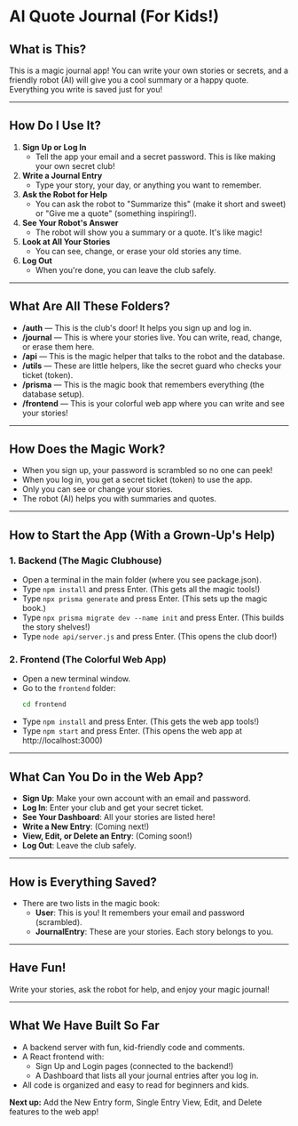 # AI Quote Journal (For Kids!)

## What is This?
This is a magic journal app! You can write your own stories or secrets, and a friendly robot (AI) will give you a cool summary or a happy quote. Everything you write is saved just for you!

---

## How Do I Use It?
1. **Sign Up or Log In**
   - Tell the app your email and a secret password. This is like making your own secret club!
2. **Write a Journal Entry**
   - Type your story, your day, or anything you want to remember.
3. **Ask the Robot for Help**
   - You can ask the robot to "Summarize this" (make it short and sweet) or "Give me a quote" (something inspiring!).
4. **See Your Robot's Answer**
   - The robot will show you a summary or a quote. It's like magic!
5. **Look at All Your Stories**
   - You can see, change, or erase your old stories any time.
6. **Log Out**
   - When you're done, you can leave the club safely.

---

## What Are All These Folders?
- **/auth** — This is the club's door! It helps you sign up and log in.
- **/journal** — This is where your stories live. You can write, read, change, or erase them here.
- **/api** — This is the magic helper that talks to the robot and the database.
- **/utils** — These are little helpers, like the secret guard who checks your ticket (token).
- **/prisma** — This is the magic book that remembers everything (the database setup).
- **/frontend** — This is your colorful web app where you can write and see your stories!

---

## How Does the Magic Work?
- When you sign up, your password is scrambled so no one can peek!
- When you log in, you get a secret ticket (token) to use the app.
- Only you can see or change your stories.
- The robot (AI) helps you with summaries and quotes.

---

## How to Start the App (With a Grown-Up's Help)

### 1. **Backend (The Magic Clubhouse)**
- Open a terminal in the main folder (where you see package.json).
- Type `npm install` and press Enter. (This gets all the magic tools!)
- Type `npx prisma generate` and press Enter. (This sets up the magic book.)
- Type `npx prisma migrate dev --name init` and press Enter. (This builds the story shelves!)
- Type `node api/server.js` and press Enter. (This opens the club door!)

### 2. **Frontend (The Colorful Web App)**
- Open a new terminal window.
- Go to the `frontend` folder:
  ```sh
  cd frontend
  ```
- Type `npm install` and press Enter. (This gets the web app tools!)
- Type `npm start` and press Enter. (This opens the web app at http://localhost:3000)

---

## What Can You Do in the Web App?
- **Sign Up**: Make your own account with an email and password.
- **Log In**: Enter your club and get your secret ticket.
- **See Your Dashboard**: All your stories are listed here!
- **Write a New Entry**: (Coming next!)
- **View, Edit, or Delete an Entry**: (Coming soon!)
- **Log Out**: Leave the club safely.

---

## How is Everything Saved?
- There are two lists in the magic book:
  - **User**: This is you! It remembers your email and password (scrambled).
  - **JournalEntry**: These are your stories. Each story belongs to you.

---

## Have Fun!
Write your stories, ask the robot for help, and enjoy your magic journal!

---

## What We Have Built So Far
- A backend server with fun, kid-friendly code and comments.
- A React frontend with:
  - Sign Up and Login pages (connected to the backend!)
  - A Dashboard that lists all your journal entries after you log in.
- All code is organized and easy to read for beginners and kids.

**Next up:** Add the New Entry form, Single Entry View, Edit, and Delete features to the web app! 